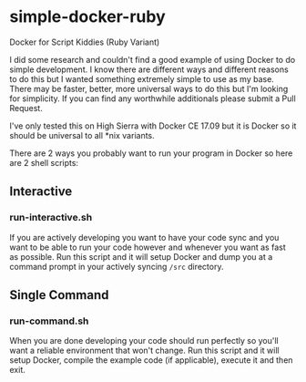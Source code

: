 # simple-docker-ruby

Docker for Script Kiddies (Ruby Variant)

I did some research and couldn't find a good example of using Docker to do simple development. I know there are different ways and different reasons to do this but I wanted something extremely simple to use as my base. There may be faster, better, more universal ways to do this but I'm looking for simplicity. If you can find any worthwhile additionals please submit a Pull Request.

I've only tested this on High Sierra with Docker CE 17.09 but it is Docker so it should be universal to all *nix variants.

There are 2 ways you probably want to run your program in Docker so here are 2 shell scripts:

## Interactive

### run-interactive.sh

If you are actively developing you want to have your code sync and you want to be able to run your code however and whenever you want as fast as possible. Run this script and it will setup Docker and dump you at a command prompt in your actively syncing `/src` directory. 

## Single Command

### run-command.sh

When you are done developing your code should run perfectly so you'll want a reliable environment that won't change. Run this script and it will setup Docker, compile the example code (if applicable), execute it and then exit.